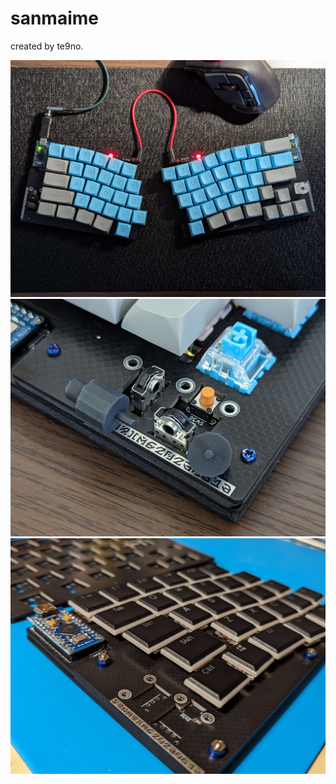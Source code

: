 # sanmaime
created by te9no.

![sanmaime keyboard_1](/pics/PXL_20230724_023103494.jpg)  
![sanmaime keyboard_2](/pics/PXL_20230725_014034583.jpg)  
![sanmaime keyboard_3](/pics/PXL_20230809_130728307.jpg)  
